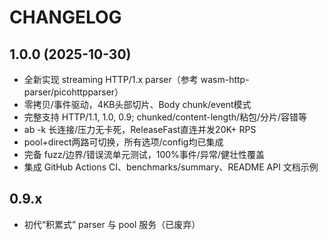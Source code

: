 # CHANGELOG

## 1.0.0 (2025-10-30)
- 全新实现 streaming HTTP/1.x parser（参考 wasm-http-parser/picohttpparser）
- 零拷贝/事件驱动，4KB头部切片、Body chunk/event模式
- 完整支持 HTTP/1.1, 1.0, 0.9; chunked/content-length/粘包/分片/容错等
- ab -k 长连接/压力无卡死，ReleaseFast直连并发20K+ RPS
- pool+direct两路可切换，所有选项/config均已集成
- 完备 fuzz/边界/错误流单元测试，100%事件/异常/健壮性覆盖
- 集成 GitHub Actions CI、benchmarks/summary、README API 文档示例

## 0.9.x
- 初代“积累式” parser 与 pool 服务（已废弃）
